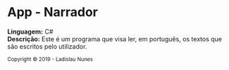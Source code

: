 # App - Narrador
<strong>Linguagem:</strong> C# <br>
<strong>Descrição:</strong> Este é um programa que visa ler, em português, os textos que são escritos pelo utilizador. <br>

<small>Copyright &copy; 2019 - Ladislau Nunes</small>
